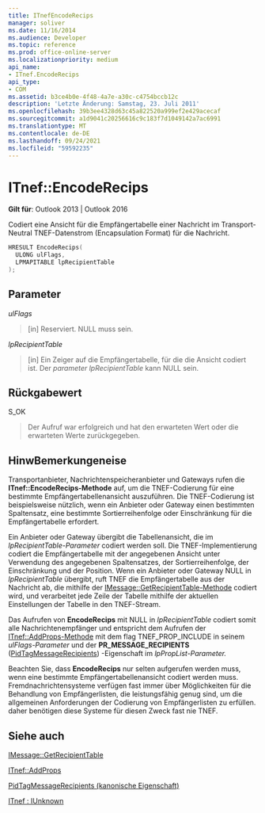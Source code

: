 ```yaml
---
title: ITnefEncodeRecips
manager: soliver
ms.date: 11/16/2014
ms.audience: Developer
ms.topic: reference
ms.prod: office-online-server
ms.localizationpriority: medium
api_name:
- ITnef.EncodeRecips
api_type:
- COM
ms.assetid: b3ce4b0e-4f48-4a7e-a30c-c4754bccb12c
description: 'Letzte Änderung: Samstag, 23. Juli 2011'
ms.openlocfilehash: 39b3ee4328d63c45a822520a999ef2e429acecaf
ms.sourcegitcommit: a1d9041c20256616c9c183f7d1049142a7ac6991
ms.translationtype: MT
ms.contentlocale: de-DE
ms.lasthandoff: 09/24/2021
ms.locfileid: "59592235"
---
```

# <a name="itnefencoderecips"></a>ITnef::EncodeRecips

  
  
**Gilt für**: Outlook 2013 | Outlook 2016 
  
Codiert eine Ansicht für die Empfängertabelle einer Nachricht im Transport-Neutral TNEF-Datenstrom (Encapsulation Format) für die Nachricht.
  
```cpp
HRESULT EncodeRecips(
  ULONG ulFlags,
  LPMAPITABLE lpRecipientTable
);
```

## <a name="parameters"></a>Parameter

 _ulFlags_
  
> [in] Reserviert. NULL muss sein.
    
 _lpRecipientTable_
  
> [in] Ein Zeiger auf die Empfängertabelle, für die die Ansicht codiert ist. Der  _parameter lpRecipientTable_ kann NULL sein. 
    
## <a name="return-value"></a>Rückgabewert

S_OK 
  
> Der Aufruf war erfolgreich und hat den erwarteten Wert oder die erwarteten Werte zurückgegeben.
    
## <a name="remarks"></a>HinwBemerkungeneise

Transportanbieter, Nachrichtenspeicheranbieter und Gateways rufen die **ITnef::EncodeRecips-Methode** auf, um die TNEF-Codierung für eine bestimmte Empfängertabellenansicht auszuführen. Die TNEF-Codierung ist beispielsweise nützlich, wenn ein Anbieter oder Gateway einen bestimmten Spaltensatz, eine bestimmte Sortierreihenfolge oder Einschränkung für die Empfängertabelle erfordert. 
  
Ein Anbieter oder Gateway übergibt die Tabellenansicht, die im  _lpRecipientTable-Parameter_ codiert werden soll. Die TNEF-Implementierung codiert die Empfängertabelle mit der angegebenen Ansicht unter Verwendung des angegebenen Spaltensatzes, der Sortierreihenfolge, der Einschränkung und der Position. Wenn ein Anbieter oder Gateway NULL in  _lpRecipientTable_ übergibt, ruft TNEF die Empfängertabelle aus der Nachricht ab, die mithilfe der [IMessage::GetRecipientTable-Methode](imessage-getrecipienttable.md) codiert wird, und verarbeitet jede Zeile der Tabelle mithilfe der aktuellen Einstellungen der Tabelle in den TNEF-Stream. 
  
Das Aufrufen von **EncodeRecips** mit NULL in _lpRecipientTable_ codiert somit alle Nachrichtenempfänger und entspricht dem Aufrufen der [ITnef::AddProps-Methode](itnef-addprops.md) mit dem flag TNEF_PROP_INCLUDE in seinem _ulFlags-Parameter_ und der **PR_MESSAGE_RECIPIENTS** ([PidTagMessageRecipients](pidtagmessagerecipients-canonical-property.md)) -Eigenschaft im _lpPropList-Parameter._ 
  
Beachten Sie, dass **EncodeRecips** nur selten aufgerufen werden muss, wenn eine bestimmte Empfängertabellenansicht codiert werden muss. Fremdnachrichtensysteme verfügen fast immer über Möglichkeiten für die Behandlung von Empfängerlisten, die leistungsfähig genug sind, um die allgemeinen Anforderungen der Codierung von Empfängerlisten zu erfüllen. daher benötigen diese Systeme für diesen Zweck fast nie TNEF. 
  
## <a name="see-also"></a>Siehe auch



[IMessage::GetRecipientTable](imessage-getrecipienttable.md)
  
[ITnef::AddProps](itnef-addprops.md)
  
[PidTagMessageRecipients (kanonische Eigenschaft)](pidtagmessagerecipients-canonical-property.md)
  
[ITnef : IUnknown](itnefiunknown.md)

